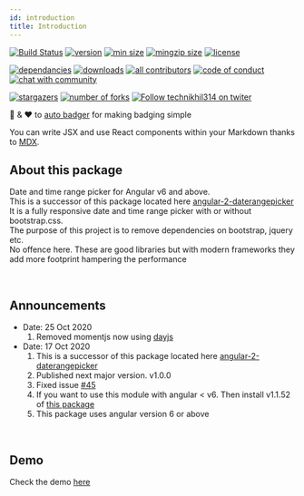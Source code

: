 ```yaml
---
id: introduction
title: Introduction
---
```


[![Build Status](https://img.shields.io/github/workflow/status/technikhil314/angular-components/build?style=flat-square&color=%23007a1f)](https://github.com/technikhil314/angular-components/actions)
[![version](https://img.shields.io/npm/v/angular-datetimerangepicker.svg?style=flat-square)](https://npmjs.org/angular-datetimerangepicker)
[![min size](https://img.shields.io/bundlephobia/min/angular-datetimerangepicker)](https://bundlephobia.com/result?p=angular-datetimerangepicker)
[![mingzip size](https://img.shields.io/bundlephobia/minzip/angular-datetimerangepicker)](https://bundlephobia.com/result?p=angular-datetimerangepicker)
[![license](https://img.shields.io/npm/l/angular-datetimerangepicker?color=%23007a1f)](https://github.com/technikhil314/angular-components/blob/master/LICENSE)

[![dependancies](https://img.shields.io/librariesio/release/npm/angular-datetimerangepicker?color=%23007a1f)](https://libraries.io/npm/angular-datetimerangepicker)
[![downloads](https://img.shields.io/npm/dm/angular-datetimerangepicker)](https://npmcharts.com/compare/angular-datetimerangepicker)
[![all contributors](https://img.shields.io/github/all-contributors/technikhil314/angular-components)](https://github.com/technikhil314/angular-components/graphs/contributors)
[![code of conduct](https://img.shields.io/badge/code%20of-conduct-ff69b4.svg?style=flat-square)](https://github.com/technikhil314/angular-components/blob/master/CODE_OF_CONDUCT.md)
[![chat with community](https://img.shields.io/gitter/room/technikhil314/angular-components?color=%23007a1f)](https://gitter.im/angular-components)

[![stargazers](https://img.shields.io/github/stars/technikhil314/angular-components?style=social)](https://github.com/technikhil314/angular-components/stargazers)
[![number of forks](https://img.shields.io/github/forks/technikhil314/angular-components?style=social)](https://github.com/technikhil314/angular-components/fork)
[![Follow technikhil314 on twiter](https://img.shields.io/twitter/follow/technikhil314?label=Follow)](https://www.twitter.com/technikhil314)

:clap: & :heart: to [auto badger](https://github.com/technikhil314/auto-badger) for making badging simple

You can write JSX and use React components within your Markdown thanks to [MDX](https://mdxjs.com/).

## About this package

Date and time range picker for Angular v6 and above.
<br/>
This is a successor of this package located here [angular-2-daterangepicker](https://www.npmjs.com/package/angular-2-daterangepicker)
<br/>
It is a fully responsive date and time range picker with or without bootstrap.css.
<br/>
The purpose of this project is to remove dependencies on bootstrap, jquery etc.
<br/>
No offence here. These are good libraries but with modern frameworks they add more footprint hampering the performance

<br/>

## Announcements

- Date: 25 Oct 2020
  1. Removed momentjs now using [dayjs](https://day.js.org/)
- Date: 17 Oct 2020
  1. This is a successor of this package located here [angular-2-daterangepicker](https://www.npmjs.com/package/angular-2-daterangepicker)
  1. Published next major version. v1.0.0
  1. Fixed issue [#45](https://github.com/technikhil314/angular-components/issues/45)
  1. If you want to use this module with angular < v6. Then install v1.1.52 of [this package]([https://www.npmjs.com/package/angular-2-daterangepicker])
  1. This package uses angular version 6 or above

<br/>

## Demo

Check the demo [here](https://angular-datetimerangepicker.surge.sh)
